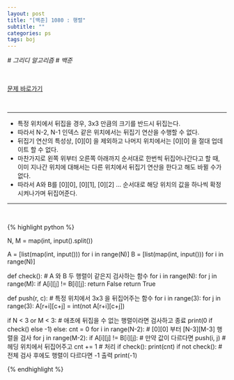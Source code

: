```yaml
---
layout: post
title: "[백준] 1080 : 행렬"
subtitle: ""
categories: ps
tags: boj
---
```


*# 그리디 알고리즘 # 백준*

<br>

[문제 바로가기](https://www.acmicpc.net/problem/1080)

<br>

---

- 특정 위치에서 뒤집을 경우, 3x3 만큼의 크기를 반드시 뒤집는다.
- 따라서 N-2, N-1 인덱스 같은 위치에서는 뒤집기 연산을 수행할 수 없다.
- 뒤집기 연산의 특성상, [0][0] 을 제외하고 나머지 위치에서는 [0][0] 을 절대 업데이트 할 수 없다.
- 마찬가지로 왼쪽 위부터 오른쪽 아래까지 순서대로 한번씩 뒤집어나간다고 할 때, 이미 지나간 위치에 대해서는 다른 위치에서 뒤집기 연산을 한다고 해도 바뀔 수가 없다.
- 따라서 A와 B를 [0][0], [0][1], [0][2] ... 순서대로 해당 위치의 값을 하나씩 확정시켜나가며 뒤집어준다.

---
<br>

{% highlight python %}

N, M = map(int, input().split())

A = [list(map(int, input())) for i in range(N)]
B = [list(map(int, input())) for i in range(N)]

def check():                            # A 와 B 두 행렬이 같은지 검사하는 함수
    for i in range(N):
        for j in range(M):
            if A[i][j] != B[i][j]:
                return False
    return True

def push(r, c):                         # 특정 위치에서 3x3 을 뒤집어주는 함수
    for i in range(3):
        for j in range(3):
            A[r+i][c+j] = int(not A[r+i][c+j])

if N < 3 or M < 3:                      # 애초에 뒤집을 수 없는 행렬이라면 검사하고 종료
    print(0 if check() else -1)
else:
    cnt = 0
    for i in range(N-2):                # [0][0] 부터 [N-3][M-3] 행렬을 검사 
        for j in range(M-2):
            if A[i][j] != B[i][j]:      # 만약 값이 다르다면
                push(i, j)              # 헤딩 위치에서 뒤집어주고
                cnt += 1                # 처리
                if check():
                    print(cnt)
    if not check():                     # 전체 검사 후에도 행렬이 다르다면 -1 출력
        print(-1)

{% endhighlight %}

